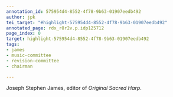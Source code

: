 ```yaml
---
annotation_id: 575954d4-8552-4f78-9b63-01907eedb492
author: jpk
tei_target: "#highlight-575954d4-8552-4f78-9b63-01907eedb492"
annotated_page: rdx_r8r2v.p.idp125712
page_index: 0
target: highlight-575954d4-8552-4f78-9b63-01907eedb492
tags:
- james
- music-committee
- revision-committee
- chairman

---
```

Joseph Stephen James, editor of *Original Sacred Harp*.